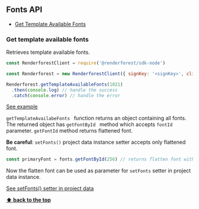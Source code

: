## Fonts API

  - [Get Template Available Fonts](#get-template-available-fonts)

### Get template available fonts

Retrieves template available fonts.
```js
const RenderforestClient = require('@renderforest/sdk-node')

const Renderforest = new RenderforestClient({ signKey: '<signKey>', clientId: -1 })

Renderforest.getTemplateAvailableFonts(1021)
  .then(console.log) // handle the success
  .catch(console.error) // handle the error
```

[See example](/samples/fonts/get-template-available-fonts.js)

`getTemplateAvailabeFonts ` function returns an object containing all fonts. 
The returned object has `getFontById ` method which accepts `fontId` parameter. 
`getFontId` method returns flattened font.

**Be careful**: `setFonts()` project data instance setter accepts only flattened font. 

```js
const primaryFont = fonts.getFontById(256) // returns flatten font with tuned character size
```

Now the flatten font can be used as parameter for `setFonts` setter in project data instance.

[See setFonts() setter in project data](/docs/project-data-api/PROJECT_DATA_API.md#set-project-fonts)

**[⬆ back to the top](#fonts-api)**

